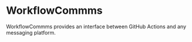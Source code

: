 # WorkflowCommms

WorkflowCommms provides an interface between GitHub Actions and any messaging platform.
